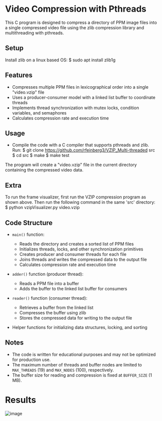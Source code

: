 # Video Compression with Pthreads

This C program is designed to compress a directory of PPM image files into a single compressed video file using the zlib compression library and multithreading with pthreads.

## Setup
Install zlib on a linux based OS:
$ sudo apt install zlib1g

## Features

- Compresses multiple PPM files in lexicographical order into a single "video.vzip" file
- Uses a producer-consumer model with a linked list buffer to coordinate threads
- Implements thread synchronization with mutex locks, condition variables, and semaphores
- Calculates compression rate and execution time

## Usage

* Compile the code with a C compiler that supports pthreads and zlib.
Run:
$ git clone https://github.com/rfeinberg3/VZIP_Multi-threaded src
$ cd src
$ make
$ make test

The program will create a "video.vzip" file in the current directory containing the compressed video data.

##  Extra 

To run the frame visualizer, first run the VZIP compression program as shown above.
Then run the following command in the same 'src' directory:
$ python vzipVisualizer.py video.vzip



## Code Structure

- `main()` function:
  - Reads the directory and creates a sorted list of PPM files
  - Initializes threads, locks, and other synchronization primitives
  - Creates producer and consumer threads for each file
  - Joins threads and writes the compressed data to the output file
  - Calculates compression rate and execution time

- `adder()` function (producer thread):
  - Reads a PPM file into a buffer
  - Adds the buffer to the linked list buffer for consumers

- `reader()` function (consumer thread):
  - Retrieves a buffer from the linked list
  - Compresses the buffer using zlib
  - Stores the compressed data for writing to the output file

- Helper functions for initializing data structures, locking, and sorting

## Notes

- The code is written for educational purposes and may not be optimized for production use.
- The maximum number of threads and buffer nodes are limited to `MAX_THREADS` (19) and `MAX_NODES` (100), respectively.
- The buffer size for reading and compression is fixed at `BUFFER_SIZE` (1 MB).

# Results

![image](https://github.com/rfeinberg3/VZIP_Multi-threaded/assets/95943957/00806382-54ca-4f33-a6c1-895c1b302714)
